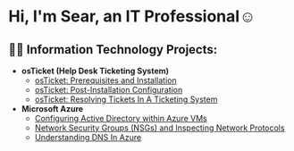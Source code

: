 <h1>Hi, I'm Sear, an IT Professional</a>☺</h1>

<h2>👨‍💻 Information Technology Projects:</h2>

- <b>osTicket (Help Desk Ticketing System)</b>
  - [osTicket: Prerequisites and Installation](https://github.com/raes4k/osticket-prereqs)
  - [osTicket: Post-Installation Configuration](https://github.com/raes4k/post-install-config)
  - [osTicket: Resolving Tickets In A Ticketing System](https://github.com/raes4k/ticket-lifecycle)
- <b>Microsoft Azure</b>
  - [Configuring Active Directory within Azure VMs](https://github.com/raes4k/configure-ad)
  - [Network Security Groups (NSGs) and Inspecting Network Protocols](https://github.com/raes4k/azure-network-protocols)
  - [Understanding DNS In Azure](https://github.com/raes4k/intuition-dns)


